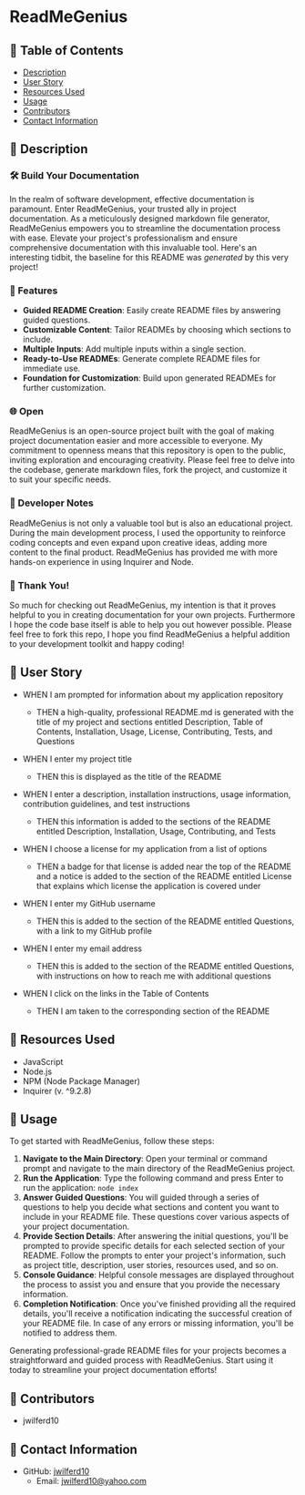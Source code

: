 # ReadMeGenius

## 📂 Table of Contents 
- [Description](#wave-description)
- [User Story](#open_book-user-story)
- [Resources Used](#floppy_disk-resources-used)
- [Usage](#minidisc-usage)
- [Contributors](#paperclip-contributors)
- [Contact Information](#e-mail-contact-information)

## :wave: Description

### 🛠️ Build Your Documentation
In the realm of software development, effective documentation is paramount. Enter ReadMeGenius, your trusted ally in project documentation. As a meticulously designed markdown file generator, ReadMeGenius empowers you to streamline the documentation process with ease. Elevate your project's professionalism and ensure comprehensive documentation with this invaluable tool. Here's an interesting tidbit, the baseline for this README was *generated* by this very project! 

### 🚀 Features
- **Guided README Creation**: Easily create README files by answering guided questions.
- **Customizable Content**: Tailor READMEs by choosing which sections to include.
- **Multiple Inputs**: Add multiple inputs within a single section.
- **Ready-to-Use READMEs**: Generate complete README files for immediate use.
- **Foundation for Customization**: Build upon generated READMEs for further customization.

### 🌐 Open
ReadMeGenius is an open-source project built with the goal of making project documentation easier and more accessible to everyone. My commitment to openness means that this repository is open to the public, inviting exploration and encouraging creativity. Please feel free to delve into the codebase, generate markdown files, fork the project, and customize it to suit your specific needs. 

### 💭 Developer Notes
ReadMeGenius is not only a valuable tool but is also an educational project. During the main development process, I used the opportunity to reinforce coding concepts and even expand upon creative ideas, adding more content to the final product. ReadMeGenius has provided me with more hands-on experience in using Inquirer and Node. 

### 🙏 Thank You!
So much for checking out ReadMeGenius, my intention is that it proves helpful to you in creating documentation for your own projects. Furthermore I hope the code base itself is able to help you out however possible. Please feel free to fork this repo, I hope you find ReadMeGenius a helpful addition to your development toolkit and happy coding! 

## :open_book: User Story
- WHEN I am prompted for information about my application repository
  - THEN a high-quality, professional README.md is generated with the title of my project and sections entitled Description, Table of Contents, Installation, Usage, License, Contributing, Tests, and Questions

- WHEN I enter my project title
  - THEN this is displayed as the title of the README

- WHEN I enter a description, installation instructions, usage information, contribution guidelines, and test instructions
  - THEN this information is added to the sections of the README entitled Description, Installation, Usage, Contributing, and Tests

- WHEN I choose a license for my application from a list of options
  - THEN a badge for that license is added near the top of the README and a notice is added to the section of the README entitled License that explains which license the application is covered under

- WHEN I enter my GitHub username
  - THEN this is added to the section of the README entitled Questions, with a link to my GitHub profile

- WHEN I enter my email address
  - THEN this is added to the section of the README entitled Questions, with instructions on how to reach me with additional questions

- WHEN I click on the links in the Table of Contents
  - THEN I am taken to the corresponding section of the README

## :floppy_disk: Resources Used
- JavaScript
- Node.js
- NPM (Node Package Manager)
- Inquirer (v. ^9.2.8)

## :minidisc: Usage
To get started with ReadMeGenius, follow these steps:
1. **Navigate to the Main Directory**: Open your terminal or command prompt and navigate to the main directory of the ReadMeGenius project.
2. **Run the Application**: Type the following command and press Enter to run the application: `node index`
3. **Answer Guided Questions**: You will guided through a series of questions to help you decide what sections and content you want to include in your README file. These questions cover various aspects of your project documentation.
4. **Provide Section Details**: After answering the initial questions, you'll be prompted to provide specific details for each selected section of your README. Follow the prompts to enter your project's information, such as project title, description, user stories, resources used, and so on.
5. **Console Guidance**: Helpful console messages are displayed throughout the process to assist you and ensure that you provide the necessary information.
6. **Completion Notification**: Once you've finished providing all the required details, you'll receive a notification indicating the successful creation of your README file. In case of any errors or missing information, you'll be notified to address them.

Generating professional-grade README files for your projects becomes a straightforward and guided process with ReadMeGenius. Start using it today to streamline your project documentation efforts!

## :paperclip: Contributors
- jwilferd10

## :e-mail: Contact Information

- GitHub: [jwilferd10](https://github.com/jwilferd10)
  - Email: jwilferd10@yahoo.com
